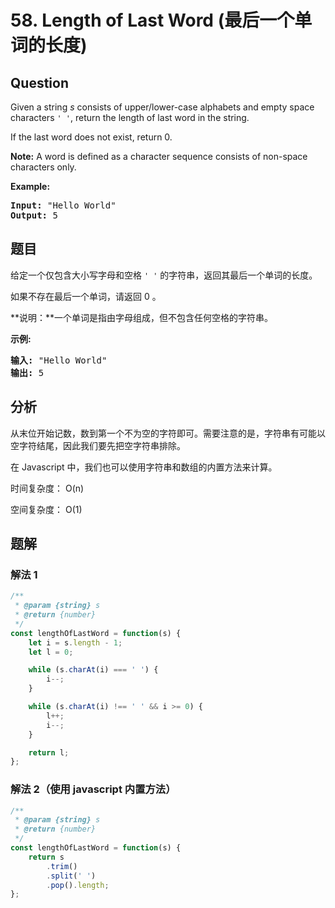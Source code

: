 # 58. Length of Last Word (最后一个单词的长度)

## Question

Given a string _s_ consists of upper/lower-case alphabets and empty space characters `' '`, return the length of last word in the string.

If the last word does not exist, return 0.

**Note:** A word is defined as a character sequence consists of non-space characters only.

**Example:**

<pre><b>Input:</b> "Hello World"
<b>Output:</b> 5
</pre>

## 题目

给定一个仅包含大小写字母和空格 `' '` 的字符串，返回其最后一个单词的长度。

如果不存在最后一个单词，请返回 0 。

**说明：**一个单词是指由字母组成，但不包含任何空格的字符串。

**示例:**

<pre><strong>输入:</strong> "Hello World"
<strong>输出:</strong> 5
</pre>

## 分析

从末位开始记数，数到第一个不为空的字符即可。需要注意的是，字符串有可能以空字符结尾，因此我们要先把空字符串排除。

在 Javascript 中，我们也可以使用字符串和数组的内置方法来计算。

时间复杂度： O(n)

空间复杂度： O(1)

## 题解

### 解法 1

```javascript
/**
 * @param {string} s
 * @return {number}
 */
const lengthOfLastWord = function(s) {
    let i = s.length - 1;
    let l = 0;

    while (s.charAt(i) === ' ') {
        i--;
    }

    while (s.charAt(i) !== ' ' && i >= 0) {
        l++;
        i--;
    }

    return l;
};
```

### 解法 2（使用 javascript 内置方法）

```javascript
/**
 * @param {string} s
 * @return {number}
 */
const lengthOfLastWord = function(s) {
    return s
        .trim()
        .split(' ')
        .pop().length;
};
```
